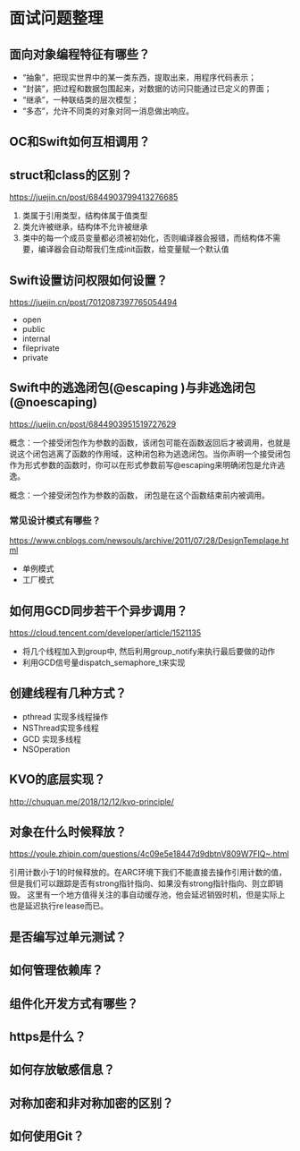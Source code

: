 # 面试问题整理

## 面向对象编程特征有哪些？
- “抽象”，把现实世界中的某一类东西，提取出来，用程序代码表示；
- “封装”，把过程和数据包围起来，对数据的访问只能通过已定义的界面；
- “继承”，一种联结类的层次模型；
- “多态”，允许不同类的对象对同一消息做出响应。

## OC和Swift如何互相调用？

## struct和class的区别？

https://juejin.cn/post/6844903799413276685

1. 类属于引用类型，结构体属于值类型
2. 类允许被继承，结构体不允许被继承
3. 类中的每一个成员变量都必须被初始化，否则编译器会报错，而结构体不需要，编译器会自动帮我们生成init函数，给变量赋一个默认值

## Swift设置访问权限如何设置？

https://juejin.cn/post/7012087397765054494

- open
- public 
- internal
- fileprivate
- private

## Swift中的逃逸闭包(@escaping )与非逃逸闭包(@noescaping)

https://juejin.cn/post/6844903951519727629

概念：一个接受闭包作为参数的函数，该闭包可能在函数返回后才被调用，也就是说这个闭包逃离了函数的作用域，这种闭包称为逃逸闭包。当你声明一个接受闭包作为形式参数的函数时，你可以在形式参数前写@escaping来明确闭包是允许逃逸。

概念：一个接受闭包作为参数的函数， 闭包是在这个函数结束前内被调用。

### 常见设计模式有哪些？

https://www.cnblogs.com/newsouls/archive/2011/07/28/DesignTemplage.html

- 单例模式
- 工厂模式

## 如何用GCD同步若干个异步调用？

https://cloud.tencent.com/developer/article/1521135

- 将几个线程加入到group中, 然后利用group_notify来执行最后要做的动作
- 利用GCD信号量dispatch_semaphore_t来实现

## 创建线程有几种方式？

- pthread 实现多线程操作
- NSThread实现多线程
- GCD 实现多线程
- NSOperation

## KVO的底层实现？

http://chuquan.me/2018/12/12/kvo-principle/

## 对象在什么时候释放？

https://youle.zhipin.com/questions/4c09e5e18447d9dbtnV809W7FlQ~.html

引用计数小于1的时候释放的。在ARC环境下我们不能直接去操作引用计数的值，但是我们可以跟踪是否有strong指针指向、如果没有strong指针指向、则立即销毁。 这里有一个地方值得关注的事自动缓存池，他会延迟销毁时机，但是实际上也是延迟执行re lease而已。

## 是否编写过单元测试？

## 如何管理依赖库？
## 组件化开发方式有哪些？

## https是什么？

## 如何存放敏感信息？

## 对称加密和非对称加密的区别？

## 如何使用Git？
